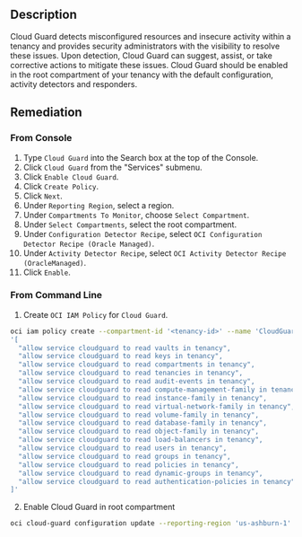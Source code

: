 ## Description

Cloud Guard detects misconfigured resources and insecure activity within a tenancy and provides security administrators with the visibility to resolve these issues. Upon detection, Cloud Guard can suggest, assist, or take corrective actions to mitigate these issues. Cloud Guard should be enabled in the root compartment of your tenancy with the default configuration, activity detectors and responders.

## Remediation

### From Console

1. Type `Cloud Guard` into the Search box at the top of the Console.
2. Click `Cloud Guard` from the "Services" submenu.
3. Click `Enable Cloud Guard`.
4. Click `Create Policy`.
5. Click `Next`.
6. Under `Reporting Region`, select a region.
7. Under `Compartments To Monitor`, choose `Select Compartment`.
8. Under `Select Compartments`, select the root compartment.
9. Under `Configuration Detector Recipe`, select `OCI Configuration Detector Recipe (Oracle Managed)`.
10. Under `Activity Detector Recipe`, select `OCI Activity Detector Recipe (OracleManaged)`.
11. Click `Enable`.

### From Command Line

1. Create `OCI IAM Policy` for `Cloud Guard`.

```bash
oci iam policy create --compartment-id '<tenancy-id>' --name 'CloudGuardPolicies' --description 'Cloud Guard Access Policy' --statements 
'[
  "allow service cloudguard to read vaults in tenancy",
  "allow service cloudguard to read keys in tenancy",
  "allow service cloudguard to read compartments in tenancy",
  "allow service cloudguard to read tenancies in tenancy",
  "allow service cloudguard to read audit-events in tenancy",
  "allow service cloudguard to read compute-management-family in tenancy",
  "allow service cloudguard to read instance-family in tenancy",
  "allow service cloudguard to read virtual-network-family in tenancy",
  "allow service cloudguard to read volume-family in tenancy",
  "allow service cloudguard to read database-family in tenancy",
  "allow service cloudguard to read object-family in tenancy",
  "allow service cloudguard to read load-balancers in tenancy",
  "allow service cloudguard to read users in tenancy",
  "allow service cloudguard to read groups in tenancy",
  "allow service cloudguard to read policies in tenancy",
  "allow service cloudguard to read dynamic-groups in tenancy",
  "allow service cloudguard to read authentication-policies in tenancy"
]'
```

2. Enable Cloud Guard in root compartment

```bash
oci cloud-guard configuration update --reporting-region 'us-ashburn-1' -- compartment-id '<tenancy-id>' --status 'ENABLED'
```